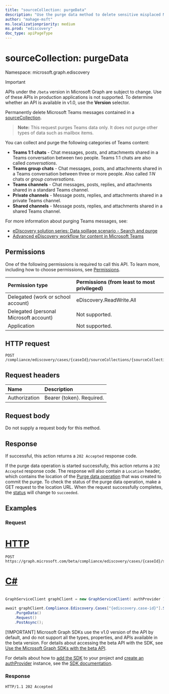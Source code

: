 ```yaml
---
title: "sourceCollection: purgeData"
description: "Use the purge data method to delete sensitive misplaced Microsoft Teams messages in a sourceCollection."
author: "mahage-msft"
ms.localizationpriority: medium
ms.prod: "ediscovery"
doc_type: apiPageType
---
```


# sourceCollection: purgeData

Namespace: microsoft.graph.ediscovery

> [!IMPORTANT]
> APIs under the `/beta` version in Microsoft Graph are subject to change. Use of these APIs in production applications is not supported. To determine whether an API is available in v1.0, use the **Version** selector.

Permanently delete Microsoft Teams messages contained in a [sourceCollection](../resources//ediscovery-sourcecollection.md).

>**Note:** This request purges Teams data only. It does not purge other types of data such as mailbox items.

You can collect and purge the following categories of Teams content:
- **Teams 1:1 chats** - Chat messages, posts, and attachments shared in a Teams conversation between two people. Teams 1:1 chats are also called *conversations*.
- **Teams group chats** - Chat messages, posts, and attachments shared in a Teams conversation between three or more people. Also called *1:N* chats or *group conversations*.
- **Teams channels** - Chat messages, posts, replies, and attachments shared in a standard Teams channel.
- **Private channels** - Message posts, replies, and attachments shared in a private Teams channel.
- **Shared channels** - Message posts, replies, and attachments shared in a shared Teams channel.

For more information about purging Teams messages, see:
- [eDiscovery solution series: Data spillage scenario - Search and purge](/microsoft-365/compliance/data-spillage-scenariosearch-and-purge)
- [Advanced eDiscovery workflow for content in Microsoft Teams](/microsoft-365/compliance/teams-workflow-in-advanced-ediscovery) 

## Permissions

One of the following permissions is required to call this API. To learn more, including how to choose permissions, see [Permissions](/graph/permissions-reference).

|Permission type|Permissions (from least to most privileged)|
|:---|:---|
|Delegated (work or school account)|eDiscovery.ReadWrite.All|
|Delegated (personal Microsoft account)|Not supported.|
|Application|Not supported.|

## HTTP request

<!-- {
  "blockType": "ignored"
}
-->
``` http
POST /compliance/ediscovery/cases/{caseId}/sourceCollections/{sourceCollectionId}/purgeData
```

## Request headers

|Name|Description|
|:---|:---|
|Authorization|Bearer {token}. Required.|

## Request body

Do not supply a request body for this method.

## Response

If successful, this action returns a `202 Accepted` response code.

If the purge data operation is started successfully, this action returns a `202 Accepted` response code. The response will also contain a `Location` header, which contains the location of the [Purge data operation](../resources/ediscovery-purgedataoperation.md) that was created to commit the purge.
To check the status of the purge data operation, make a GET request to the location URL. When the request successfully completes, the [status](../resources/ediscovery-caseoperation.md#caseoperationstatus-values) will change to `succeeded`.

## Examples

### Request

# [HTTP](#tab/http)
<!-- {
  "blockType": "request",
  "name": "sourcecollectionthis.purgedata"
}
-->
``` http
POST https://graph.microsoft.com/beta/compliance/ediscovery/cases/{caseId}/sourceCollections/{sourceCollectionId}/purgeData
```

# [C#](#tab/csharp)

```csharp

GraphServiceClient graphClient = new GraphServiceClient( authProvider );

await graphClient.Compliance.Ediscovery.Cases["{ediscovery.case-id}"].SourceCollections["{ediscovery.sourceCollection-id}"]
	.PurgeData()
	.Request()
	.PostAsync();

```


 [!IMPORTANT]
 Microsoft Graph SDKs use the v1.0 version of the API by default, and do not support all the types, properties, and APIs available in the beta version. For details about accessing the beta API with the SDK, see [Use the Microsoft Graph SDKs with the beta API](/graph/sdks/use-beta).

 For details about how to [add the SDK](/graph/sdks/sdk-installation) to your project and [create an authProvider](/graph/sdks/choose-authentication-providers) instance, see the [SDK documentation](/graph/sdks/sdks-overview).

### Response
<!-- {
  "blockType": "response",
  "truncated": true
}
-->
``` http
HTTP/1.1 202 Accepted
```
